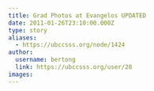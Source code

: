 ```yaml
---
title: Grad Photos at Evangelos UPDATED 
date: 2011-01-26T23:10:00.000Z
type: story
aliases:
  - https://ubccsss.org/node/1424
author:
  username: bertong
  link: https://ubccsss.org/user/28
images:
---
```


